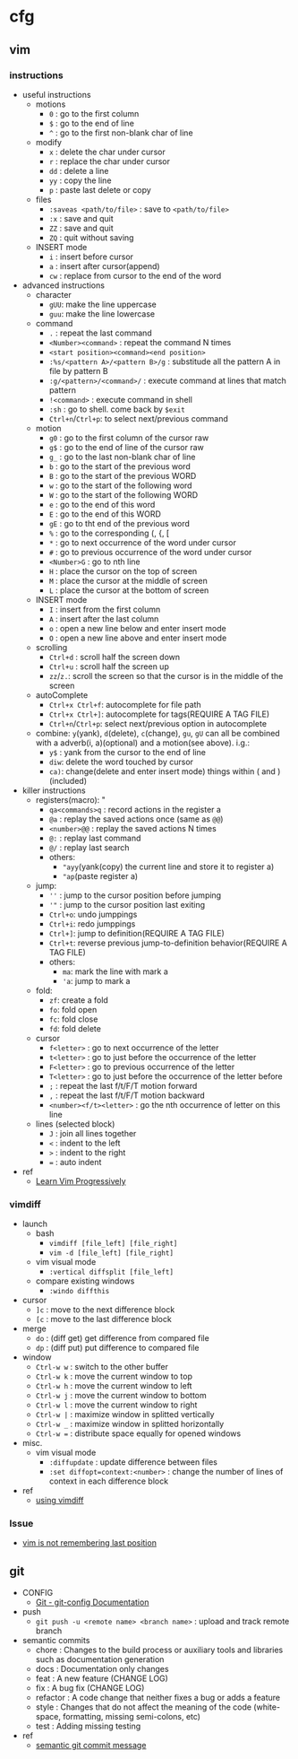 # cfg

## vim

### instructions
- useful instructions
  - motions
    - `0`  : go to the first column
    - `$`  : go to the end of line
    - `^`  : go to the first non-blank char of line
  - modify
    - `x`  : delete the char under cursor
	- `r`  : replace the char under cursor
	- `dd` : delete a line
	- `yy` : copy the line
	- `p`  : paste last delete or copy
  - files
    - `:saveas <path/to/file>` : save to `<path/to/file>`
    - `:x` : save and quit
    - `ZZ` : save and quit
    - `ZQ` : quit without saving
  - INSERT mode
    - `i`  : insert before cursor
    - `a`  : insert after cursor(append)
    - `cw` : replace from cursor to the end of the word
- advanced instructions
  - character
    - `gUU`: make the line uppercase
    - `guu`: make the line lowercase
  - command
    - `.`  : repeat the last command
    - `<Number><command>` : repeat the command N times
    - `<start position><command><end position>`
	- `:%s/<pattern A>/<pattern B>/g` : substitude all the pattern A in file by pattern B
	- `:g/<pattern>/<command>/` : execute command at lines that match pattern
	- `!<command>` : execute command in shell
	- `:sh` : go to shell. come back by `$exit`
	- `Ctrl+n`/`Ctrl+p`: to select next/previous command
  - motion
    - `g0` : go to the first column of the cursor raw
    - `g$` : go to the end of line of the cursor raw
    - `g_` : go to the last non-blank char of line
    - `b`  : go to the start of the previous word
    - `B`  : go to the start of the previous WORD
    - `w`  : go to the start of the following word
    - `W`  : go to the start of the following WORD
    - `e`  : go to the end of this word
    - `E`  : go to the end of this WORD
    - `gE` : go to tht end of the previous word
    - `%`  : go to the corresponding \(, \{, \[
    - `*`  : go to next occurrence of the word under cursor
    - `#`  : go to previous occurrence of the word under cursor
    - `<Number>G` : go to nth line
	- `H`  : place the cursor on the top of screen
	- `M`  : place the cursor at the middle of screen
	- `L`  : place the cursor at the bottom of screen
  - INSERT mode
    - `I`  : insert from the first column
    - `A`  : insert after the last column
	- `o`  : open a new line below and enter insert mode
	- `O`  : open a new line above and enter insert mode
  - scrolling
    - `Ctrl+d` : scroll half the screen down
    - `Ctrl+u` : scroll half the screen up
	- `zz`/`z.`: scroll the screen so that the cursor is in the middle of the screen
  - autoComplete
  	- `Ctrl+x Ctrl+f`: autocomplete for file path
	- `Ctrl+x Ctrl+]`: autocomplete for tags(REQUIRE A TAG FILE)
	- `Ctrl+n`/`Ctrl+p`: select next/previous option in autocomplete
  - combine: `y`(yank), `d`(delete), `c`(change), `gu`, `gU` can all be combined with a adverb(i, a)(optional) and a motion(see above). i.g.:
  	- `y$` : yank from the cursor to the end of line
	- `diw`: delete the word touched by cursor
	- `ca)`: change(delete and enter insert mode) things within \( and \)(included)
- killer instructions
  - registers(macro): "
    - `qa<commands>q` : record actions in the register a
    - `@a` : replay the saved actions once (same as `@@`)
    - `<number>@@` : replay the saved actions N times
	- `@:` : replay last command
	- `@/` : replay last search
	- others:
		- `"ayy`(yank(copy) the current line and store it to register a)
		- `"ap`(paste register a)
  - jump:
  	- `''` : jump to the cursor position before jumping
	- `'"` : jump to the cursor position last exiting
	- `Ctrl+o`: undo jumppings
	- `Ctrl+i`: redo jumppings
	- `Ctrl+]`: jump to definition(REQUIRE A TAG FILE)
	- `Ctrl+t`: reverse previous jump-to-definition behavior(REQUIRE A TAG FILE)
	- others:
		- `ma`: mark the line with mark a
		- `'a`: jump to mark a
  - fold:
  	- `zf`: create a fold
	- `fo`: fold open
	- `fc`: fold close
	- `fd`: fold delete
  - cursor
    - `f<letter>` : go to next occurrence of the letter
    - `t<letter>` : go to just before the occurrence of the letter
    - `F<letter>` : go to previous occurrence of the letter
    - `T<letter>` : go to just before the occurrence of the letter before
	- `;`         : repeat the last f/t/F/T motion forward
	- `,`         : repeat the last f/t/F/T motion backward
    - `<number><f/t><letter>` : go the nth occurrence of letter on this line
  - lines (selected block)
    - `J`  : join all lines together
    - `<`  : indent to the left
    - `>`  : indent to the right
    - `=`  : auto indent
- ref
  - [Learn Vim Progressively](http://yannesposito.com/Scratch/en/blog/Learn-Vim-Progressively/)

### vimdiff
- launch
  - bash
    - `vimdiff [file_left] [file_right]`
    - `vim -d [file_left] [file_right]`
  - vim visual mode
    - `:vertical diffsplit [file_left]`
  - compare existing windows
	- `:windo diffthis`
- cursor
  - `]c` : move to the next difference block
  - `[c` : move to the last difference block
- merge
  - `do` : (diff get) get difference from compared file
  - `dp` : (diff put) put difference to compared file
- window
  - `Ctrl-w w` : switch to the other buffer
  - `Ctrl-w k` : move the current window to top
  - `Ctrl-w h` : move the current window to left
  - `Ctrl-w j` : move the current window to bottom
  - `Ctrl-w l` : move the current window to right
  - `Ctrl-w |` : maximize window in splitted vertically
  - `Ctrl-w _` : maximize window in splitted horizontally
  - `Ctrl-w =` : distribute space equally for opened windows
- misc.
  - vim visual mode
    - `:diffupdate` : update difference between files
    - `:set diffopt=context:<number>` : change the number of lines of context in each difference block
- ref
  - [using vimdiff](https://www.ibm.com/developerworks/cn/linux/l-vimdiff/)

### Issue
- [vim is not remembering last position](http://askubuntu.com/questions/223018/vim-is-not-remembering-last-position/224908#224908)

## git
- CONFIG
  - [Git - git-config Documentation](https://git-scm.com/docs/git-config)
- push
  - `git push -u <remote name> <branch name>` : upload and track remote branch
- semantic commits
  - chore    : Changes to the build process or auxiliary tools and libraries such as documentation generation
  - docs     : Documentation only changes
  - feat     : A new feature (CHANGE LOG)
  - fix      : A bug fix (CHANGE LOG)
  - refactor : A code change that neither fixes a bug or adds a feature
  - style    : Changes that do not affect the meaning of the code (white-space, formatting, missing semi-colons, etc)
  - test     : Adding missing testing
- ref
  - [semantic git commit message](https://read01.com/Ay7dM.html)
